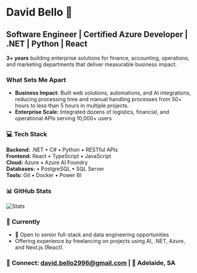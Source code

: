 # David Bello 👋
## Software Engineer | Certified Azure Developer | .NET | Python | React

**3+ years** building enterprise solutions for finance, accounting, operations, and marketing departments that deliver measurable business impact.

### **What Sets Me Apart**
- **Business Impact:** Built web solutions, automations, and AI integrations, reducing processing time and manual handling processes from 50+ hours to less than 5 hours in multiple projects.
- **Enterprise Scale:** Integrated dozens of logistics, financial, and operational APIs serving 10,000+ users

### 💻 **Tech Stack**
**Backend:** .NET • C# • Python • RESTful APIs   
**Frontend:** React • TypeScript • JavaScript  
**Cloud:** Azure • Azure AI Foundry  
**Databases:** • PostgreSQL • SQL Server  
**Tools:** Git • Docker • Power BI

### 📊 GitHub Stats
![Stats](https://github-readme-stats.vercel.app/api?username=ndavidb&show_icons=true&theme=default)

### 🎯 **Currently**
- 💼 Open to senior full-stack and data engineering opportunities
- Offering experience by freelancing on projects using AI, .NET, Azure, and Next.js (React).

### 📧 **Connect:** david.bello2996@gmail.com | 📍 Adelaide, SA
